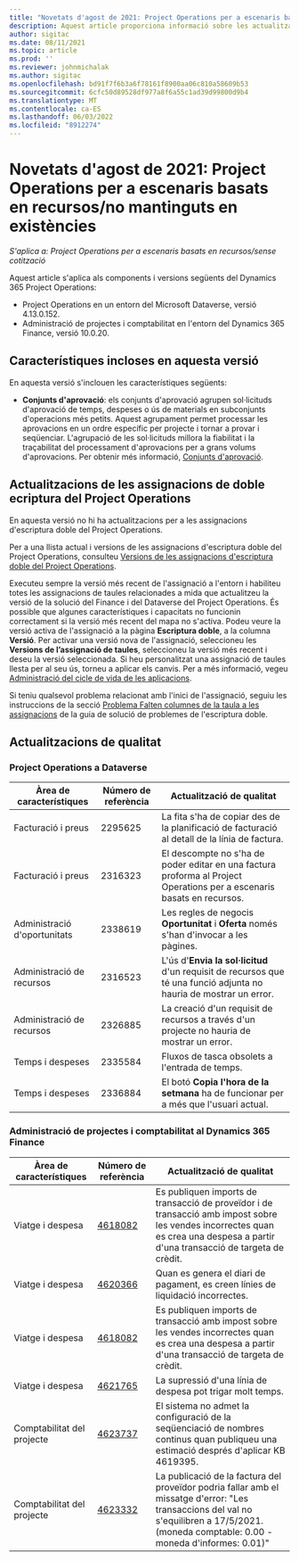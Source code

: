```yaml
---
title: "Novetats d'agost de 2021: Project Operations per a escenaris basats en recursos/no mantinguts en existències"
description: Aquest article proporciona informació sobre les actualitzacions de qualitat disponibles a la versió d'agost de 2021 del Project Operations per a escenaris basats en recursos/no mantinguts en existències.
author: sigitac
ms.date: 08/11/2021
ms.topic: article
ms.prod: ''
ms.reviewer: johnmichalak
ms.author: sigitac
ms.openlocfilehash: bd91f7f6b3a6f78161f8900aa06c810a58609b53
ms.sourcegitcommit: 6cfc50d89528df977a8f6a55c1ad39d99800d9b4
ms.translationtype: MT
ms.contentlocale: ca-ES
ms.lasthandoff: 06/03/2022
ms.locfileid: "8912274"
---
```

# <a name="whats-new-august-2021---project-operations-for-resourcenon-stocked-based-scenarios"></a>Novetats d'agost de 2021: Project Operations per a escenaris basats en recursos/no mantinguts en existències

*S'aplica a: Project Operations per a escenaris basats en recursos/sense cotització*

Aquest article s'aplica als components i versions següents del Dynamics 365 Project Operations:

   - Project Operations en un entorn del Microsoft Dataverse, versió 4.13.0.152.
   - Administració de projectes i comptabilitat en l'entorn del Dynamics 365 Finance, versió 10.0.20.

## <a name="features-included-in-this-release"></a>Característiques incloses en aquesta versió

En aquesta versió s'inclouen les característiques següents:

- **Conjunts d'aprovació**: els conjunts d'aprovació agrupen sol·licituds d'aprovació de temps, despeses o ús de materials en subconjunts d'operacions més petits. Aquest agrupament permet processar les aprovacions en un ordre específic per projecte i tornar a provar i seqüenciar. L'agrupació de les sol·licituds millora la fiabilitat i la traçabilitat del processament d'aprovacions per a grans volums d'aprovacions. Per obtenir més informació, [Conjunts d'aprovació](../approvals/approval-sets.md).

## <a name="project-operations-dual-write-maps-updates"></a>Actualitzacions de les assignacions de doble ecriptura del Project Operations

En aquesta versió no hi ha actualitzacions per a les assignacions d'escriptura doble del Project Operations.

Per a una llista actual i versions de les assignacions d'escriptura doble del Project Operations, consulteu [Versions de les assignacions d'escriptura doble del Project Operations](../environment/resource-dual-write-maps.md).

Executeu sempre la versió més recent de l'assignació a l'entorn i habiliteu totes les assignacions de taules relacionades a mida que actualitzeu la versió de la solució del Finance i del Dataverse del Project Operations. És possible que algunes característiques i capacitats no funcionin correctament si la versió més recent del mapa no s'activa. Podeu veure la versió activa de l'assignació a la pàgina **Escriptura doble**, a la columna **Versió**. Per activar una versió nova de l'assignació, seleccioneu les **Versions de l’assignació de taules**, seleccioneu la versió més recent i deseu la versió seleccionada. Si heu personalitzat una assignació de taules llesta per al seu ús, torneu a aplicar els canvis. Per a més informació, vegeu [Administració del cicle de vida de les aplicacions](/dynamics365/fin-ops-core/dev-itpro/data-entities/dual-write/app-lifecycle-management).

Si teniu qualsevol problema relacionat amb l'inici de l'assignació, seguiu les instruccions de la secció [Problema Falten columnes de la taula a les assignacions](/dynamics365/fin-ops-core/dev-itpro/data-entities/dual-write/dual-write-troubleshooting-finops-upgrades#missing-table-columns-issue-on-maps) de la guia de solució de problemes de l'escriptura doble.

## <a name="quality-updates"></a>Actualitzacions de qualitat

### <a name="project-operations-on-dataverse"></a>Project Operations a Dataverse

| **Àrea de característiques** | **Número de referència** | **Actualització de qualitat** |
| --- | --- | --- |
| Facturació i preus | 2295625 | La fita s'ha de copiar des de la planificació de facturació al detall de la línia de factura. |
| Facturació i preus | 2316323 | El descompte no s'ha de poder editar en una factura proforma al Project Operations per a escenaris basats en recursos. |
|   Administració d'oportunitats | 2338619 | Les regles de negocis **Oportunitat** i **Oferta** només s'han d'invocar a les pàgines. |
| Administració de recursos | 2316523 | L'ús d'**Envia la sol·licitud** d'un requisit de recursos que té una funció adjunta no hauria de mostrar un error. |
| Administració de recursos | 2326885 | La creació d'un requisit de recursos a través d'un projecte no hauria de mostrar un error. |
| Temps i despeses | 2335584 | Fluxos de tasca obsolets a l'entrada de temps. |
| Temps i despeses | 2336884 | El botó **Copia l'hora de la setmana** ha de funcionar per a més que l'usuari actual. |


### <a name="project-management-and-accounting-on-dynamics-365-finance"></a>Administració de projectes i comptabilitat al Dynamics 365 Finance

| Àrea de característiques | Número de referència | Actualització de qualitat |
| --- | --- | --- |
| Viatge i despesa | [4618082](https://fix.lcs.dynamics.com/Issue/Details?kb=4618082&amp;bugId=583101&amp;dbType=3&amp;qc=9c85ac8ca1e5e9cd07fac9e9aa2cb0914724e28b86ad3339dacf7741f554c605) | Es publiquen imports de transacció de proveïdor i de transacció amb impost sobre les vendes incorrectes quan es crea una despesa a partir d'una transacció de targeta de crèdit. |
| Viatge i despesa | [4620366](https://fix.lcs.dynamics.com/Issue/Details?kb=4620366&amp;bugId=579485&amp;dbType=3&amp;qc=e864789bd95505ea624c537d585bf113c2de60b97c88439d44693dbd85aa8e92) | Quan es genera el diari de pagament, es creen línies de liquidació incorrectes. |
| Viatge i despesa | [4618082](https://fix.lcs.dynamics.com/Issue/Details?kb=4618082&amp;bugId=583101&amp;dbType=3&amp;qc=9c85ac8ca1e5e9cd07fac9e9aa2cb0914724e28b86ad3339dacf7741f554c605) | Es publiquen imports de transacció amb impost sobre les vendes incorrectes quan es crea una despesa a partir d'una transacció de targeta de crèdit. |
| Viatge i despesa | [4621765](https://fix.lcs.dynamics.com/Issue/Details?kb=4621765&amp;bugId=587306&amp;dbType=3&amp;qc=6fbfad0123d4e95eaf8d5a5a2f6c354577c991b7905c852ab02d1f94e728a876) | La supressió d'una línia de despesa pot trigar molt temps. |
| Comptabilitat del projecte | [4623737](https://fix.lcs.dynamics.com/Issue/Details?kb=4623737&amp;bugId=598109&amp;dbType=3&amp;qc=4101fc5865201e21815299f2ff11ae46d5d5370510868df86c25ee09a8ca1a0c) | El sistema no admet la configuració de la seqüenciació de nombres continus quan publiqueu una estimació després d'aplicar KB 4619395. |
| Comptabilitat del projecte | [4623332](https://fix.lcs.dynamics.com/Issue/Details?kb=4623332&amp;bugId=586034&amp;dbType=3&amp;qc=2f64bb1977c4a9c9dd2ce9de7e72230b86eca14b6295c5bbfb614ea97ad81caf) | La publicació de la factura del proveïdor podria fallar amb el missatge d'error: "Les transaccions del val no s'equilibren a 17/5/2021. (moneda comptable: 0.00 - moneda d'informes: 0.01)" |
